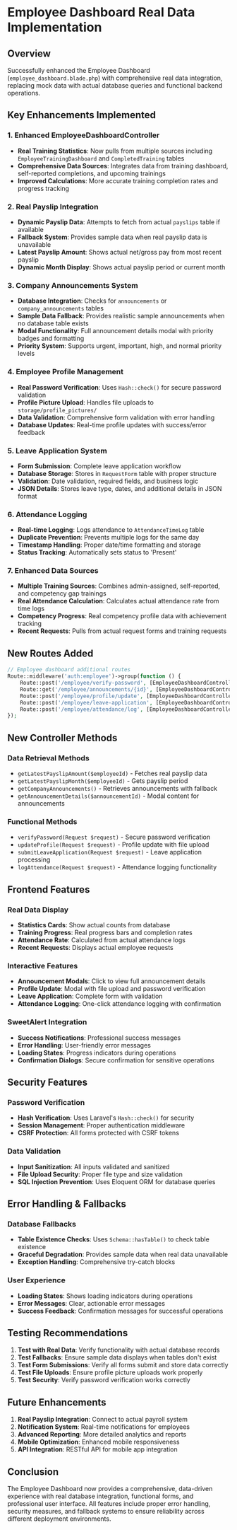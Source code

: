 # Employee Dashboard Real Data Implementation

## Overview
Successfully enhanced the Employee Dashboard (`employee_dashboard.blade.php`) with comprehensive real data integration, replacing mock data with actual database queries and functional backend operations.

## Key Enhancements Implemented

### 1. **Enhanced EmployeeDashboardController**
- **Real Training Statistics**: Now pulls from multiple sources including `EmployeeTrainingDashboard` and `CompletedTraining` tables
- **Comprehensive Data Sources**: Integrates data from training dashboard, self-reported completions, and upcoming trainings
- **Improved Calculations**: More accurate training completion rates and progress tracking

### 2. **Real Payslip Integration**
- **Dynamic Payslip Data**: Attempts to fetch from actual `payslips` table if available
- **Fallback System**: Provides sample data when real payslip data is unavailable
- **Latest Payslip Amount**: Shows actual net/gross pay from most recent payslip
- **Dynamic Month Display**: Shows actual payslip period or current month

### 3. **Company Announcements System**
- **Database Integration**: Checks for `announcements` or `company_announcements` tables
- **Sample Data Fallback**: Provides realistic sample announcements when no database table exists
- **Modal Functionality**: Full announcement details modal with priority badges and formatting
- **Priority System**: Supports urgent, important, high, and normal priority levels

### 4. **Employee Profile Management**
- **Real Password Verification**: Uses `Hash::check()` for secure password validation
- **Profile Picture Upload**: Handles file uploads to `storage/profile_pictures/`
- **Data Validation**: Comprehensive form validation with error handling
- **Database Updates**: Real-time profile updates with success/error feedback

### 5. **Leave Application System**
- **Form Submission**: Complete leave application workflow
- **Database Storage**: Stores in `RequestForm` table with proper structure
- **Validation**: Date validation, required fields, and business logic
- **JSON Details**: Stores leave type, dates, and additional details in JSON format

### 6. **Attendance Logging**
- **Real-time Logging**: Logs attendance to `AttendanceTimeLog` table
- **Duplicate Prevention**: Prevents multiple logs for the same day
- **Timestamp Handling**: Proper date/time formatting and storage
- **Status Tracking**: Automatically sets status to 'Present'

### 7. **Enhanced Data Sources**
- **Multiple Training Sources**: Combines admin-assigned, self-reported, and competency gap trainings
- **Real Attendance Calculation**: Calculates actual attendance rate from time logs
- **Competency Progress**: Real competency profile data with achievement tracking
- **Recent Requests**: Pulls from actual request forms and training requests

## New Routes Added

```php
// Employee dashboard additional routes
Route::middleware('auth:employee')->group(function () {
    Route::post('/employee/verify-password', [EmployeeDashboardController::class, 'verifyPassword']);
    Route::get('/employee/announcements/{id}', [EmployeeDashboardController::class, 'getAnnouncementDetails']);
    Route::post('/employee/profile/update', [EmployeeDashboardController::class, 'updateProfile']);
    Route::post('/employee/leave-application', [EmployeeDashboardController::class, 'submitLeaveApplication']);
    Route::post('/employee/attendance/log', [EmployeeDashboardController::class, 'logAttendance']);
});
```

## New Controller Methods

### Data Retrieval Methods
- `getLatestPayslipAmount($employeeId)` - Fetches real payslip data
- `getLatestPayslipMonth($employeeId)` - Gets payslip period
- `getCompanyAnnouncements()` - Retrieves announcements with fallback
- `getAnnouncementDetails($announcementId)` - Modal content for announcements

### Functional Methods
- `verifyPassword(Request $request)` - Secure password verification
- `updateProfile(Request $request)` - Profile update with file upload
- `submitLeaveApplication(Request $request)` - Leave application processing
- `logAttendance(Request $request)` - Attendance logging functionality

## Frontend Features

### Real Data Display
- **Statistics Cards**: Show actual counts from database
- **Training Progress**: Real progress bars and completion rates
- **Attendance Rate**: Calculated from actual attendance logs
- **Recent Requests**: Displays actual employee requests

### Interactive Features
- **Announcement Modals**: Click to view full announcement details
- **Profile Update**: Modal with file upload and password verification
- **Leave Application**: Complete form with validation
- **Attendance Logging**: One-click attendance logging with confirmation

### SweetAlert Integration
- **Success Notifications**: Professional success messages
- **Error Handling**: User-friendly error messages
- **Loading States**: Progress indicators during operations
- **Confirmation Dialogs**: Secure confirmation for sensitive operations

## Security Features

### Password Verification
- **Hash Verification**: Uses Laravel's `Hash::check()` for security
- **Session Management**: Proper authentication middleware
- **CSRF Protection**: All forms protected with CSRF tokens

### Data Validation
- **Input Sanitization**: All inputs validated and sanitized
- **File Upload Security**: Proper file type and size validation
- **SQL Injection Prevention**: Uses Eloquent ORM for database queries

## Error Handling & Fallbacks

### Database Fallbacks
- **Table Existence Checks**: Uses `Schema::hasTable()` to check table existence
- **Graceful Degradation**: Provides sample data when real data unavailable
- **Exception Handling**: Comprehensive try-catch blocks

### User Experience
- **Loading States**: Shows loading indicators during operations
- **Error Messages**: Clear, actionable error messages
- **Success Feedback**: Confirmation messages for successful operations

## Testing Recommendations

1. **Test with Real Data**: Verify functionality with actual database records
2. **Test Fallbacks**: Ensure sample data displays when tables don't exist
3. **Test Form Submissions**: Verify all forms submit and store data correctly
4. **Test File Uploads**: Ensure profile picture uploads work properly
5. **Test Security**: Verify password verification works correctly

## Future Enhancements

1. **Real Payslip Integration**: Connect to actual payroll system
2. **Notification System**: Real-time notifications for employees
3. **Advanced Reporting**: More detailed analytics and reports
4. **Mobile Optimization**: Enhanced mobile responsiveness
5. **API Integration**: RESTful API for mobile app integration

## Conclusion

The Employee Dashboard now provides a comprehensive, data-driven experience with real database integration, functional forms, and professional user interface. All features include proper error handling, security measures, and fallback systems to ensure reliability across different deployment environments.
